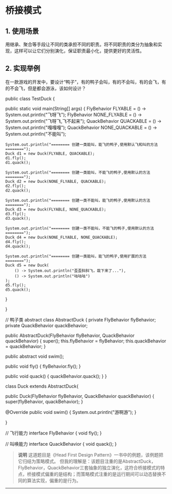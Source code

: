 # 桥接模式

## 1. 使用场景
用继承、聚合等手段让不同的类承担不同的职责。将不同职责的类分为抽象和实现，这样可以让它们分别演化，保证职责最小化，提供更好的灵活性。

## 2. 实现举例
在一款游戏的开发中，要设计“鸭子”，有的鸭子会叫，有的不会叫，有的会飞，有的不会飞，但是都会游泳，该如何设计？

public class TestDuck {

  public static void main(String[] args) {
    FlyBehavior FLYABLE = () -> System.out.println("飞呀飞");
    FlyBehavior NONE_FLYABLE = () -> System.out.println("飞呀飞,飞不起来");
    QuackBehavior QUACKABLE = () -> System.out.println("嘎嘎嘎");
    QuackBehavior NONE_QUACKABLE = () -> System.out.println("不能叫");
    
    System.out.println("======== 创建一类能叫，能飞的鸭子,使用默认飞和叫的方法 ========");
    Duck d1 = new Duck(FLYABLE, QUACKABLE);
    d1.fly();
    d1.quack();

    System.out.println("======== 创建一类能叫，不能飞的鸭子,使用默认的方法 ========");
    Duck d2 = new Duck(NONE_FLYABLE, QUACKABLE);
    d2.fly();
    d2.quack();

    System.out.println("======== 创建一类不能叫，能飞的鸭子,使用默认的方法 ========");
    Duck d3 = new Duck(FLYABLE, NONE_QUACKABLE);
    d3.fly();
    d3.quack();

    System.out.println("======== 创建一类不能叫，不能飞的鸭子,使用默认的方法 ========");
    Duck d4 = new Duck(NONE_FLYABLE, NONE_QUACKABLE);
    d4.fly();
    d4.quack();

    System.out.println("======== 创建一类能叫，能飞的鸭子,使用扩展的方法 ========");
    Duck d5 = new Duck(
        () -> System.out.println("歪歪斜斜飞，栽下来了..."), 
        () -> System.out.println("咕咕咕")
    );
    d5.fly();
    d5.quack();
  }

}

// 鸭子类
abstract class AbstractDuck {
  private FlyBehavior flyBehavior;
  private QuackBehavior quackBehavior;

  public AbstractDuck(FlyBehavior flyBehavior, QuackBehavior quackBehavior) {
    super();
    this.flyBehavior = flyBehavior;
    this.quackBehavior = quackBehavior;
  }

  public abstract void swim();

  public void fly() {
    flyBehavior.fly();
  }

  public void quack() {
    quackBehavior.quack();
  }
}

class Duck extends AbstractDuck{

  public Duck(FlyBehavior flyBehavior, QuackBehavior quackBehavior) {
    super(flyBehavior, quackBehavior);
  }

  @Override
  public void swim() {
    System.out.println("游啊游");
  }
  
}

// 飞行能力
interface FlyBehavior {
  void fly();
}

// 叫唤能力
interface QuackBehavior {
  void quack();
}

> **说明**
这道题目是《Head First Design Pattern》一书中的例题，该例题把它归结为策略模式。
但我的理解是：该题目注重的是AbstractDuck，FlyBehavior，QuackBehavior三套抽象的独立演化，这符合桥接模式的特点，桥接模式偏重的是结构；而策略模式注重的是运行期间可以动态替换不同的算法实现，偏重的是行为。

---

